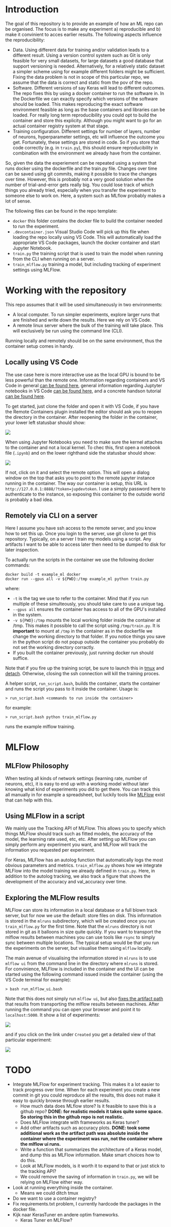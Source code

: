 # Introduction
The goal of this repository is to provide an example of how an ML repo can be organised. The focus is to make any experiment a) reproducible and b) make it convinient to acces earlier results. The following aspects influence the reproducibility:

- Data. Using different data for training and/or validation leads to a different result. Using a version control system such as Git is only feasible for very small datasets, for large datasets a good database that support versioning is needed. Alternatively, for a relatively static dataset a simpler scheme using for example different folders might be sufficient. Fixing the data problem is not in scope of this particular repo, we assume that the data is correct and static from the pov of the repo. 
- Software. Different versions of say Keras will lead to different outcomes. The repo fixes this by using a docker container to run the software in. In the Dockerfile we can exactly specify which versions of the software should be loaded. This makes reproducing the exact software environment feasible as long as the base containers and libraries can be loaded. For really long term reproducibility you could opt to build the container and store this explicity. Although you might want to go for an actual container registry system at that stage. 
- Training configuration. Different settings for number of layers, number of neurons, hyperparameter settings, etc will influence the outcome you get. Fortunately, these settings are stored in code. So if you store that code correctly (e.g. in `train.py`), this should ensure reproducibility in combination with the environment we already have from the container. 

So, given the data the experiement can be repeated using a system that runs docker using the dockerfile and the train.py file. Changes over time can be saved using git commits, making it possible to trace the changes over time. However, this is probably not a very good solution when the number of trial-and-error gets really big. You could lose track of which things you already tried, especially when you transfer the experiment to someone else to work on. Here, a system such as MLflow probably makes a lot of sense. 

The following files can be found in the repo template:

- `docker` this folder contains the docker file to build the container needed to run the experiment.
- `.devcontainer.json` Visual Studio Code will pick up this file when loading the repo locally using VS Code. This will automatically load the appropriate VS Code packages, launch the docker container and start Jupyter Notebook. 
- `train.py` the training script that is used to train the model when running from the CLI when running on a server. 
- `train_mlflow.py` training a model, but including tracking of experiment settings using MLFlow. 

# Working with the repository
This repo assumes that it will be used simultaneously in two environments:

- A local computer. To run simpler experiments, explore larger runs that are finished and write down the results. Here we rely on VS Code. 
- A remote linux server where the bulk of the training will take place. This will exclusively be run using the command line (CLI). 

Running locally and remotely should be on the same environment, thus the container setup comes in handy. 

## Locally using VS Code
The use case here is more interactive use as the local GPU is bound to be less powerful than the remote one. Information regarding containers and VS Code in general [can be found here](https://code.visualstudio.com/docs/remote/containers), general information regarding Juptyter notebooks in VS Code [can be found here](https://code.visualstudio.com/docs/datascience/jupyter-notebooks), and a concrete handson tutorial [can be found here](https://decodedbytes.medium.com/create-a-machine-learning-environment-using-vs-code-remote-containers-38c4b7d56c89). 

To get started, just clone the folder and open it with VS Code, if you have the Remote Containers plugin installed the editor should ask you to reopen the directory in the container. After reopening the folder in the container, your lower left statusbar should show:

![](pics/devcontainer_screenshot.png)

When using Jupyter Notebooks you need to make sure the kernel attaches to the container and not a local kernel. To chec this, first open a notebook file (`.ipynb`) and on the lower righthand side the statusbar should show:

![](pics/jupyter_remote.png)

If not, click on it and select the remote option. This will open a dialog window on the top that asks you to point to the remote jupyter instance running in the container. The way our container is setup, this URL is `http://127.0.0.1:8888/?token=jupdevtoken`. I use a simply password here to authenticate to the instance, so exposing this container to the outside world is probably a bad idea. 

## Remotely via CLI on a server
Here I assume you have ssh access to the remote server, and you know how to set this up. Once you login to the server, use git clone to get this repository. Typically, on a server I train my models using a script. Any artifacts I want to be able to access later then need to be dumped to disk for later inspection. 

To actually run the scripts in the container we use the following docker commands:

    docker build -t example_ml docker
    docker run --gpus all -v ${PWD}:/tmp example_ml python train.py

where:
- `-t` is the tag we use to refer to the container. Mind that if you run multiple of these simulteously, you should take care to use a unique tag. 
- `--gpus all` ensures the container has access to all of the GPU's installed in the system. 
- `-v ${PWD}:/tmp` mounts the local working folder inside the container at /tmp. This makes it possible to call the script using `/tmp/train.py`. It is **important** to mount at `/tmp` in the container as in the dockerfile we change the working directory to that folder. If you notice things you save in the python script do not popup outside the container you probably do not set the working directory corractly. 
- If you built the container previously, just running docker run should suffice. 

Note that if you fire up the training script, be sure to launch this in [tmux](https://linuxize.com/post/getting-started-with-tmux/) and [detach](https://tmuxcheatsheet.com/). Otherwise, closing the ssh connection will kill the training proces. 

A helper script, `run_script.bash`, builds the container, starts the container and runs the script you pass to it inside the container. Usage is:

    > run_script.bash <commands to run inside the container>

for example:

    > run_script.bash python train_mlflow.py

runs the example mlflow training. 

# MLFlow
## MLFlow Philosophy
When testing all kinds of network settings (learning rate, number of neurons, etc), it is easy to end up with a working model without later knowing what kind of experiments you did to get there. You can track this all manually in for example a spreadsheet, but luckily tools like [MLFlow](https://mlflow.org/) exist that can help with this. 

## Using MLFlow in a script
We mainly use the Tracking API of MLFlow. This allows you to specify which things MLFlow should track such as fitted models, the accuracy of the model, the learning rate used, etc, etc. After setting up MLFlow you can simply perform any experiment you want, and MLFlow will track the information you requested per experiment. 

For Keras, MLFlow has an autolog function that automatically logs the most obvious parameters and metrics. `train_mlflow.py` shows how we integrate MLFlow into the model training we already defined in `train.py`. Here, in addition to the autolog tracking, we also track a figure that shows the development of the accuracy and val_accuracy over time. 

## Exploring the MLFlow results
MLFlow can store its information in a local database or a full blown track server, but for now we use the default: store files on disk. This information is stored in the `mlruns` subdirectory, which will be created once you run `train_mlflow.py` for the first time. Note that the `mlruns` directory is not stored in git as it balloons in size quite quickly. If you want to transport the mlflow results between machines you can use tools like `rsync` to simply sync between multiple locations. The typical setup would be that you run the experiments on the server, but visualise them using `mlflow` locally. 

The main avenue of visualising the information stored in `mlruns` is to use `mlflow ui` from the command line in the directory where `mlruns` is stored. For convinience, MLFlow is included in the container and the UI can be started using the following command issued inside the container (using the VS Code terminal for example):

    > bash run_mlflow_ui.bash

Note that this does not simply run `mlflow ui`, but also [fixes the artifact path](https://github.com/mlflow/mlflow/issues/3144#issuecomment-782681919) that results from transporting the mlflow results between machines. After running the command you can open your browser and point it to `localhost:5000`. It show a list of experiments:

![](pics/mlflow_experiments.png)

and if you click on the link under `Created` you get a detailed view of that particular experiment:

![](pics/mlflow_details.png)

# TODO
- Integrate MLFlow for experiment tracking. This makes it a lot easier to track progress over time. When for each experiment you create a new commit in git you could reproduce all the results, this does not make it easy to quickly browse through earlier results. 
    - How much data does MLflow store? Is it feasible to save this is a github repo? **DONE: for realistic models it takes quite some space. So storing this in the github repo is not realistic.**
    - Does MLFlow integrate with frameworks as Keras tuner? 
    - Add other artifacts such as accuracy plots. **DONE: took some additional work as the artifact path was absolute inside the container where the experiment was run, not the container where the mlflow ui runs.**
    - Write a function that summarizes the architecture of a Keras model, and dump this as MLFlow information. Make smart choices how to do this. 
    - Look at MLFlow models, is it worth it to expand to that or just stick to the tracking API? 
    - We could remove the saving of information in `train.py`, we will be relying on MLFlow either way. 
- Look at running everything inside the container. 
	- Means we could ditch tmux
- Do we want to use a container registry? 
- Fix requirements.txt problem, I currently hardcode the packages in the docker file. 
- Kijk naar KerasTuner en andere optim frameworks. 
    - Keras Tuner en MLFlow?
